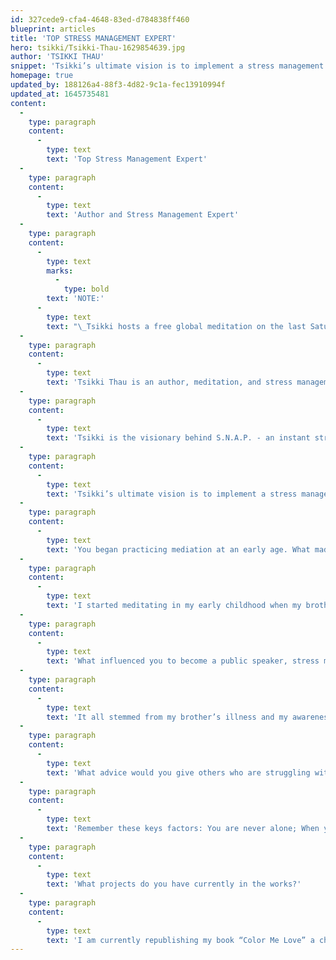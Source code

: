 ```yaml
---
id: 327cede9-cfa4-4648-83ed-d784838ff460
blueprint: articles
title: 'TOP STRESS MANAGEMENT EXPERT'
hero: tsikki/Tsikki-Thau-1629854639.jpg
author: 'TSIKKI THAU'
snippet: 'Tsikki’s ultimate vision is to implement a stress management and meditation curricu­lum in education systems and corporations worldwide to eliminate stress and anxiety and promote positive ways of thinking. Tsikki hosts a free global meditation on the last Saturday of every month to bring everyone from around the world together to unite, de-stress and stay connected. **More info is available at TsikkiThau.com or by emailing PRTsikkiThau@gmail.com'
homepage: true
updated_by: 188126a4-88f3-4d82-9c1a-fec13910994f
updated_at: 1645735481
content:
  -
    type: paragraph
    content:
      -
        type: text
        text: 'Top Stress Management Expert'
  -
    type: paragraph
    content:
      -
        type: text
        text: 'Author and Stress Management Expert'
  -
    type: paragraph
    content:
      -
        type: text
        marks:
          -
            type: bold
        text: 'NOTE:'
      -
        type: text
        text: "\_Tsikki hosts a free global meditation on the last Saturday of every month to bring everyone from around the world together to unite, de-stress and stay connected. **More info is available at TsikkiThau.com or by emailing PRTsikkiThau@gmail.com"
  -
    type: paragraph
    content:
      -
        type: text
        text: 'Tsikki Thau is an author, meditation, and stress management expert with over 30 years of experience worldwide.  A featured expert on Fox 5 “The More Show,” Channel 13, Channel 3, Live to Give TV, Edutainment TV, “The Ed Bernstein Show,” “Spotlight on Vegas Business,” MyVegas Magazine, and Real Vegas Magazine.  Tsikki is considered a fore­most authority in mind-over-body techniques, merging science with tools and breath techniques to overcome any obstacle.'
  -
    type: paragraph
    content:
      -
        type: text
        text: 'Tsikki is the visionary behind S.N.A.P. - an instant stress relief method, The Will Power Seminar, and Vibe-Up, all scientifically based, proven technologies designed to reprogram the mind to a achieve a positive state of being.  Her mentorship and guidance has transformed the lives of clients of all ages, worldwide.   She is the author of “Color Me Love,” a project designed to alleviate anxiety in children and promote communication through color.   '
  -
    type: paragraph
    content:
      -
        type: text
        text: 'Tsikki’s ultimate vision is to implement a stress management and meditation curricu­lum in education systems and corporations worldwide to eliminate stress and anxiety and promote positive ways of thinking.  In acknowledgment of her community service, she has received several awards, including: The Beauty in, Beau­ty Out Award for Outstanding Holistic and Emotional Support, the Give-Back Award (News Channel 13), Heroes’ of Today Making a Difference through the Pandemic (Live to Give TV), Children’s Stress Management Expert (Edutainment TV), The Best of Las Vegas Holistic Excellence Award, and the Las Vegas Small Business Excel­lence Award (2016, 2018, and 2019).'
  -
    type: paragraph
    content:
      -
        type: text
        text: 'You began practicing mediation at an early age. What made you decide to start meditating? '
  -
    type: paragraph
    content:
      -
        type: text
        text: 'I started meditating in my early childhood when my brother was termi­nally ill.  Through meditation, I began developing tools and techniques to help cope with the stress, anxiety, and fear of his illness.  I was too young to handle the stress and fear that surrounded my daily life and consumed both my family, and myself.  Developing these tools and breath techniques was my true escape. '
  -
    type: paragraph
    content:
      -
        type: text
        text: 'What influenced you to become a pub­lic speaker, stress management expert and author? '
  -
    type: paragraph
    content:
      -
        type: text
        text: 'It all stemmed from my brother’s illness and my awareness of suffering and anxiety that affects the entire world.  I knew I had to create a way to handle these struggles, not only for myself and my family, but for those in need globally.  Stress is known to be the #1 cause of disease in our world to­day.  That’s why I am so passionate about helping others to alleviate stress.  As I always say, “Short breath, short life.  Long breath, long life.”'
  -
    type: paragraph
    content:
      -
        type: text
        text: 'What advice would you give others who are struggling with stress, anxiety, and trauma? '
  -
    type: paragraph
    content:
      -
        type: text
        text: 'Remember these keys factors: You are never alone; When you need help, don’t be afraid to reach out to friends, family, or a specialized professional; Remind yourself it can always be worse; Instead of asking yourself, “Why me?,” remember that it’s not your fault; De­velop proper breathing techniques. (For example, inhale through your nose to the count of eight, hold your breath to the count of eight, and exhale through your mouth.  Repeat three times or more for best results to alleviate stress.)'
  -
    type: paragraph
    content:
      -
        type: text
        text: 'What projects do you have currently in the works?'
  -
    type: paragraph
    content:
      -
        type: text
        text: 'I am currently republishing my book “Color Me Love” a children’s guide to healing through colors and their meanings, as well as publishing my book “Energy to Success.” Additionally, I am teaching a Willpower Manifestation seminar for adults as well as a Vibe Up curriculum which is a stress management program for children and teens currently being implemented in charter schools. '
---
```

